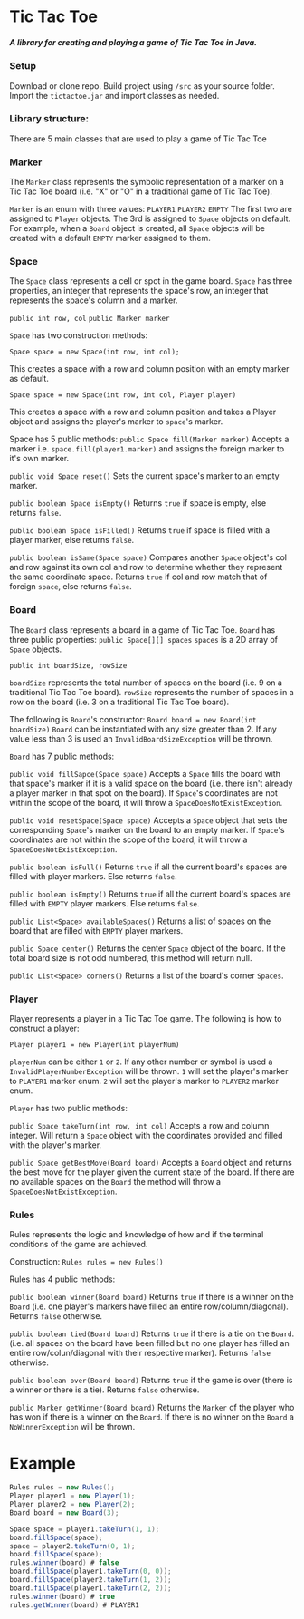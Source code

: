 # Tic Tac Toe
##### A library for creating and playing a game of Tic Tac Toe in Java.

### Setup

Download or clone repo. Build project using ```/src``` as your source folder. Import the ```tictactoe.jar``` and import classes as needed.

### Library structure:
There are 5 main classes that are used to play a game of Tic Tac Toe
### Marker
The ```Marker``` class represents the symbolic representation of a marker on a Tic Tac Toe board (i.e. "X" or "O" in a traditional game of Tic Tac Toe).

```Marker``` is an enum with three values:
```PLAYER1```
```PLAYER2```
```EMPTY```
The first two are assigned to ```Player``` objects. The 3rd is assigned to ```Space``` objects on default. For example, when a ```Board``` object is created, all ```Space``` objects will be created with a default ```EMPTY``` marker assigned to them.

### Space
The ```Space``` class represents a cell or spot in the game board.
```Space``` has three properties, an integer that represents the space's row, an integer that represents the space's column and a marker.

```public int row, col```
```public Marker marker```

```Space``` has two construction methods:

```Space space = new Space(int row, int col);```

This creates a space with a row and column position with an empty marker as default.

```Space space = new Space(int row, int col, Player player)```

This creates a space with a row and column position and takes a Player object and assigns the player's marker to ```space```'s marker.

Space has 5 public methods:
```public Space fill(Marker marker)```
Accepts a marker i.e. ```space.fill(player1.marker)``` and assigns the foreign marker to it's own marker.

```public void Space reset()```
Sets the current space's marker to an empty marker.

```public boolean Space isEmpty()```
Returns ```true``` if space is empty, else returns ```false```.

```public boolean Space isFilled()```
Returns ```true``` if space is filled with a player marker, else returns ```false```.

```public boolean isSame(Space space)```
Compares another ```Space``` object's col and row against its own col and row to determine whether they represent the same coordinate space. Returns ```true``` if col and row match that of foreign ```space```, else returns ```false```.
### Board
The ```Board``` class represents a board in a game of Tic Tac Toe.
```Board``` has three public properties:
```public Space[][] spaces```
```spaces``` is a 2D array of ```Space``` objects.

```public int boardSize, rowSize```

```boardSize``` represents the total number of spaces on the board (i.e. 9 on a traditional Tic Tac Toe board).
```rowSize``` represents the number of spaces in a row on the board (i.e. 3 on a traditional Tic Tac Toe board).

The following is ```Board```'s constructor:
```Board board = new Board(int boardSize)```
```Board``` can be instantiated with any size greater than 2. If any value less than 3 is used an ```InvalidBoardSizeException``` will be thrown.

```Board``` has 7 public methods:

```public void fillSapce(Space space)```
Accepts a ```Space``` fills the board with that space's marker if it is a valid space on the board (i.e. there isn't already a player marker in that spot on the board). If ```Space```'s coordinates are not within the scope of the board, it will throw a ```SpaceDoesNotExistException```.

```public void resetSpace(Space space)```
Accepts a ```Space``` object that sets the corresponding ```Space```'s marker on the board to an empty marker. If ```Space```'s coordinates are not within the scope of the board, it will throw a ```SpaceDoesNotExistException```.

```public boolean isFull()```
Returns ```true``` if all the current board's spaces are filled with player markers. Else returns ```false```.

```public boolean isEmpty()```
Returns ```true``` if all the current board's spaces are filled with ```EMPTY``` player markers. Else returns ```false```.

```public List<Space> availableSpaces()```
Returns a list of spaces on the board that are filled with ```EMPTY``` player markers.

```public Space center()```
Returns the center ```Space``` object of the board. If the total board size is not odd numbered, this method will return null.

```public List<Space> corners()```
Returns a list of the board's corner ```Spaces```.

### Player
Player represents a player in a Tic Tac Toe game.
The following is how to construct a player:

```Player player1 = new Player(int playerNum)```

```playerNum``` can be either ```1``` or ```2```. If any other number or symbol is used a ```InvalidPlayerNumberException``` will be thrown.
```1``` will set the player's marker to ```PLAYER1``` marker enum. ```2``` will set the player's marker to ```PLAYER2``` marker enum.

```Player``` has two public methods:

```public Space takeTurn(int row, int col)```
Accepts a row and column integer. Will return a ```Space``` object with the coordinates provided and filled with the player's marker.

```public Space getBestMove(Board board)```
Accepts a ```Board``` object and returns the best move for the player given the current state of the board. If there are no available spaces on the ```Board``` the method will throw a ```SpaceDoesNotExistException```.

### Rules
Rules represents the logic and knowledge of how and if the terminal conditions of the game are achieved.

Construction:
```Rules rules = new Rules()```

Rules has 4 public methods:

```public boolean winner(Board board)```
Returns ```true``` if there is a winner on the ```Board``` (i.e. one player's markers have filled an entire row/column/diagonal). Returns ```false``` otherwise.

```public boolean tied(Board board)```
Returns ```true``` if there is a tie on the ```Board```. (i.e. all spaces on the board have been filled but no one player has filled an entire row/colun/diagonal with their respective marker). Returns ```false``` otherwise.

```public boolean over(Board board)```
Returns ```true``` if the game is over (there is a winner or there is a tie). Returns ```false``` otherwise.

```public Marker getWinner(Board board)```
Returns the ```Marker``` of the player who has won if there is a winner on the ```Board```. If there is no winner on the ```Board``` a ```NoWinnerException``` will be thrown.

# Example

```java
Rules rules = new Rules();
Player player1 = new Player(1);
Player player2 = new Player(2);
Board board = new Board(3);

Space space = player1.takeTurn(1, 1);
board.fillSpace(space);
space = player2.takeTurn(0, 1);
board.fillSpace(space);
rules.winner(board) # false
board.fillSpace(player1.takeTurn(0, 0));
board.fillSpace(player2.takeTurn(1, 2));
board.fillSpace(player1.takeTurn(2, 2));
rules.winner(board) # true
rules.getWinner(board) # PLAYER1
```
